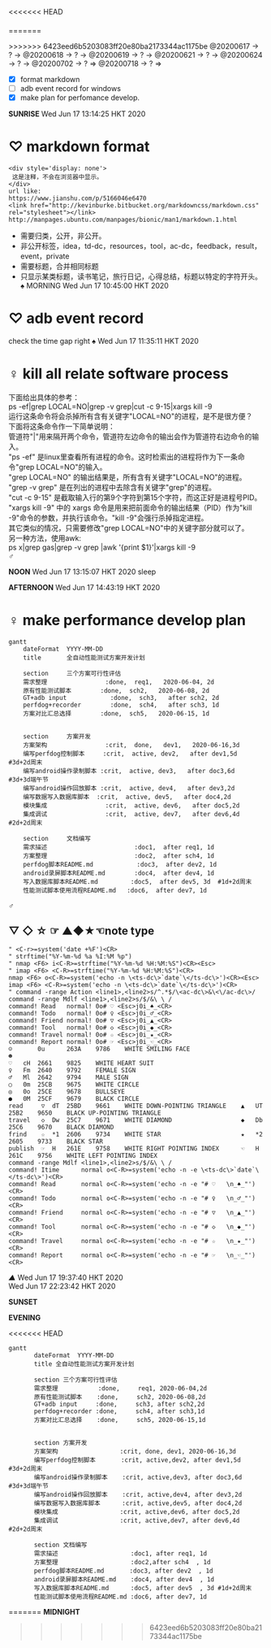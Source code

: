<<<<<<< HEAD
#### <link rel="stylesheet" href="./css/hiddenprivate.css"/>

=======
<link rel="stylesheet" type="text/css" href="./css/hiddenprivate.css"/>
>>>>>>> 6423eed6b5203083ff20e80ba2173344ac1175be
<td-dc>@20200617 → ? → @20200618 → ? → @20200619 → ? → @20200621 → ? → @20200624 → ? → @20200702 → ? ⇒ @20200718 → ? ⇒ </td-dc>

- [x] format markdown      
- [ ] adb event record for windows     
- [x] make plan for perfomance develop.     

<tb-dc>__SUNRISE__</tb-dc>
<ts-dc>Wed Jun 17 13:14:25 HKT 2020 </ts-dc>
# ♡  markdown format
```
<div style='display: none'>
 这是注释，不会在浏览器中显示。
</div>
url like:
https://www.jianshu.com/p/5166046e6470
<link href="http://kevinburke.bitbucket.org/markdowncss/markdown.css" rel="stylesheet"></link>
http://manpages.ubuntu.com/manpages/bionic/man1/markdown.1.html
```
* 需要归类，公开，非公开。
* 非公开标签，idea，td-dc，resources，tool，ac-dc，feedback，result，event，private
* 需要标题，合并相同标题
* 只显示某类标题，读书笔记，旅行日记，心得总结，标题以特定的字符开头。
_♠_
<tb-dc>MORNING</tb-dc>
<ts-dc>Wed Jun 17 10:45:00 HKT 2020 </ts-dc>
# ♡  adb event record
check the time gap right
_♠_
<ts-dc>Wed Jun 17 11:35:11 HKT 2020 </ts-dc>
# ♀ kill all relate software process
下面给出具体的参考：  
ps -ef|grep LOCAL=NO|grep -v grep|cut -c 9-15|xargs kill -9  
运行这条命令将会杀掉所有含有关键字"LOCAL=NO"的进程，是不是很方便？  
下面将这条命令作一下简单说明：  
管道符"|"用来隔开两个命令，管道符左边命令的输出会作为管道符右边命令的输入。  
"ps -ef" 是linux里查看所有进程的命令。这时检索出的进程将作为下一条命令"grep LOCAL=NO"的输入。  
"grep LOCAL=NO" 的输出结果是，所有含有关键字"LOCAL=NO"的进程。  
"grep -v grep" 是在列出的进程中去除含有关键字"grep"的进程。  
"cut -c 9-15" 是截取输入行的第9个字符到第15个字符，而这正好是进程号PID。  
"xargs kill -9" 中的 xargs 命令是用来把前面命令的输出结果（PID）作为"kill -9"命令的参数，并执行该命令。"kill -9"会强行杀掉指定进程。  
其它类似的情况，只需要修改"grep LOCAL=NO"中的关键字部分就可以了。  
另一种方法，使用awk:  
ps x|grep gas|grep -v grep |awk '{print $1}'|xargs kill -9  
_♂_

<tb-dc>__NOON__</tb-dc>
<ts-dc>Wed Jun 17 13:15:07 HKT 2020</ts-dc>
<ac-dc>sleep</ac-dc>

<tb-dc>__AFTERNOON__</tb-dc>
<ts-dc>Wed Jun 17 14:43:19 HKT 2020 </ts-dc>
# ♀ make performance develop plan 
```mermaid
gantt         
    dateFormat  YYYY-MM-DD   
    title       全自动性能测试方案开发计划

    section     三个方案可行性评估
    需求整理	            :done,  req1,   2020-06-04, 2d
    原有性能测试脚本	    :done,  sch2,   2020-06-08, 2d
    GT+adb input		    :done,  sch3,   after sch2, 2d
    perfdog+recorder        :done, 	sch4,   after sch3, 1d 
    方案对比汇总选择        :done,  sch5,   2020-06-15, 1d 


    section     方案开发
    方案架构 			    :crit,  done,   dev1,   2020-06-16,3d    
    编写perfdog控制脚本     :crit,  active, dev2,   after dev1,5d   #3d+2d周末 
    编写android操作录制脚本 :crit,  active, dev3,   after doc3,6d   #3d+3d端午节
    编写android操作回放脚本 :crit,  active, dev4,   after dev3,2d
    编写数据写入数据库脚本  :crit,  active, dev5,   after doc4,2d
    模块集成            	:crit,  active, dev6,   after doc5,2d
    集成调试           		:crit,  active, dev7,   after dev6,4d   #2d+2d周末

    section     文档编写
    需求描述           		        :doc1,  after req1, 1d
    方案整理      			        :doc2,  after sch4, 1d
    perfdog脚本README.md            :doc3,  after dev2, 1d
    android录屏脚本README.md        :doc4,  after dev4, 1d
    写入数据库脚本README.md         :doc5,  after dev5, 3d  #1d+2d周末
    性能测试脚本使用流程README.md   :doc6,  after dev7, 1d       
```
_♂_
## ▽ ◇ ☆ ☞ ▲◆★☜note type
```
" <C-r>=system('date +%F')<CR>
" strftime("%Y-%m-%d %a %I:%M %p")
" nmap <F6> i<C-R>=strftime("%Y-%m-%d %H:%M:%S")<CR><Esc>
" imap <F6> <C-R>=strftime("%Y-%m-%d %H:%M:%S")<CR>
nmap <F6> o<C-R>=system('echo -n \<ts-dc\>`date`\</ts-dc\>')<CR><Esc>
imap <F6> <C-R>=system('echo -n \<ts-dc\>`date`\</ts-dc\>')<CR>
" command -range Action <line1>,<line2>s/^.*$/\<ac-dc\>&\<\/ac-dc\>/
command -range Mdlf <line1>,<line2>s/$/&\ \ /
command! Read   normal! 0o# ♡ <Esc>j0i_♠_<CR>
command! Todo   normal! 0o# ♀ <Esc>j0i_♂_<CR>
command! Friend normal! 0o# ▽ <Esc>j0i_▲_<CR>
command! Tool   normal! 0o# ◇ <Esc>j0i_◆_<CR>
command! Travel normal! 0o# ☆ <Esc>j0i_★_<CR>
command! Report normal! 0o# ☞ <Esc>j0i_☜_<CR>
☺       0u      263A    9786    WHITE SMILING FACE
☻
♡	cH	2661	9825	WHITE HEART SUIT
♀	Fm	2640	9792	FEMALE SIGN
♂	Ml	2642	9794	MALE SIGN
○	0m	25CB	9675	WHITE CIRCLE
◎	0o	25CE	9678	BULLSEYE
●	0M	25CF	9679	BLACK CIRCLE
read     ▽	dT	25BD	9661	WHITE DOWN-POINTING TRIANGLE    ▲	UT	25B2	9650	BLACK UP-POINTING TRIANGLE
travel   ◇	Dw	25C7	9671	WHITE DIAMOND                   ◆	Db	25C6	9670	BLACK DIAMOND
frind    ☆	*1	2606	9734	WHITE STAR                      ★	*2	2605	9733	BLACK STAR                      
publish  ☞	H	261E	9758	WHITE RIGHT POINTING INDEX      ☜	H	261C	9756	WHITE LEFT POINTING INDEX
command -range Mdlf <line1>,<line2>s/$/&\ \ /
command! Itime      normal o<C-R>=system('echo -n -e \<ts-dc\>`date`\</ts-dc\>')<CR>
command! Read       normal o<C-R>=system('echo -n -e "# ♡   \n_♠_"')<CR>
command! Todo       normal o<C-R>=system('echo -n -e "# ♀   \n_♂_"')<CR>
command! Friend     normal o<C-R>=system('echo -n -e "# ▽   \n_▲_"')<CR>
command! Tool       normal o<C-R>=system('echo -n -e "# ◇   \n_◆_"')<CR>
command! Travel     normal o<C-R>=system('echo -n -e "# ☆   \n_★_"')<CR>
command! Report     normal o<C-R>=system('echo -n -e "# ☞   \n_☜_"')<CR>
```
_▲_ 
<ts-dc>Wed Jun 17 19:37:40 HKT 2020</ts-dc>  
<ts-dc>Wed Jun 17 22:23:42 HKT 2020</ts-dc>

<tb-dc>__SUNSET__</tb-dc>

<tb-dc>__EVENING__</tb-dc>

<<<<<<< HEAD
```mermaid
gantt         
       dateFormat  YYYY-MM-DD   
       title 全自动性能测试方案开发计划

       section 三个方案可行性评估
       需求整理	          :done,     req1, 2020-06-04,2d
       原有性能测试脚本	   :done,     sch2, 2020-06-08,2d
       GT+adb input		:done,     sch3, after sch2,2d
       perfdog+recorder :done, 	   sch4, after sch3,1d 
       方案对比汇总选择    :done, 	  sch5, 2020-06-15,1d 
       

       section 方案开发
       方案架构 			    :crit, done, dev1, 2020-06-16,3d  
       编写perfdog控制脚本       :crit, active,dev2, after dev1,5d #3d+2d周末 
       编写android操作录制脚本    :crit, active,dev3, after doc3,6d #3d+3d端午节
       编写android操作回放脚本    :crit, active,dev4, after dev3,2d
       编写数据写入数据库脚本      :crit, active,dev5, after doc4,2d
       模块集成            		:crit, active,dev6, after doc5,2d
       集成调试           		:crit, active,dev7, after dev6,4d #2d+2d周末

       section 文档编写
       需求描述           		   :doc1, after req1, 1d
   	   方案整理      			   :doc2,after sch4  , 1d
       perfdog脚本README.md       :doc3, after dev2  , 1d
       android录屏脚本README.md    :doc4, after dev4  , 1d
       写入数据库脚本README.md      :doc5, after dev5  , 3d #1d+2d周末
       性能测试脚本使用流程README.md :doc6, after dev7, 1d       
```
=======
<tb-dc>__MIDNIGHT__</tb-dc>
>>>>>>> 6423eed6b5203083ff20e80ba2173344ac1175be
